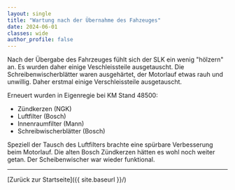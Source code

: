 ```yaml
---
layout: single
title: "Wartung nach der Übernahme des Fahzeuges"
date: 2024-06-01
classes: wide
author_profile: false
---
```


Nach der Übergabe des Fahrzeuges fühlt sich der SLK ein wenig "hölzern" an. Es wurden daher einige Veschleissteile ausgetauscht. Die Schreibenwischerblätter waren ausgehärtet, der Motorlauf etwas rauh und unwillig. Daher erstmal einige Verschleissteile ausgetauscht. 

Erneuert wurden in Eigenregie bei KM Stand 48500:

- Zündkerzen (NGK)
- Luftfilter (Bosch)
- Innenraumfilter (Mann)
- Schreibwischerblätter (Bosch)

Speziell der Tausch des Luftfilters brachte eine spürbare Verbesserung beim Motorlauf. Die alten Bosch Zündkerzen hätten es wohl noch weiter getan. Der Scheibenwischer war wieder funktional. 

---

[Zurück zur Startseite]({{ site.baseurl }}/)
